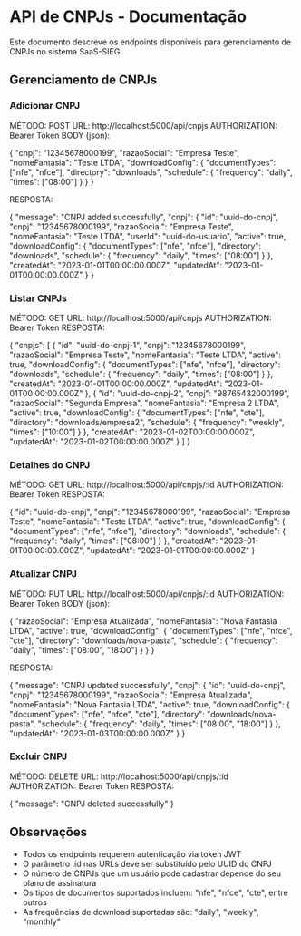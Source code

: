 # API de CNPJs - Documentação
Este documento descreve os endpoints disponíveis para gerenciamento de CNPJs no sistema SaaS-SIEG.

## Gerenciamento de CNPJs
### Adicionar CNPJ
MÉTODO: POST 
URL: http://localhost:5000/api/cnpjs 
AUTHORIZATION: Bearer Token 
BODY (json):

{
  "cnpj": "12345678000199",
  "razaoSocial": "Empresa Teste",
  "nomeFantasia": "Teste LTDA",
  "downloadConfig": {
    "documentTypes": ["nfe", "nfce"],
    "directory": "downloads",
    "schedule": {
      "frequency": "daily",
      "times": ["08:00"]
    }
  }
}


RESPOSTA:

{
  "message": "CNPJ added successfully",
  "cnpj": {
    "id": "uuid-do-cnpj",
    "cnpj": "12345678000199",
    "razaoSocial": "Empresa Teste",
    "nomeFantasia": "Teste LTDA",
    "userId": "uuid-do-usuario",
    "active": true,
    "downloadConfig": {
      "documentTypes": ["nfe", "nfce"],
      "directory": "downloads",
      "schedule": {
        "frequency": "daily",
        "times": ["08:00"]
      }
    },
    "createdAt": "2023-01-01T00:00:00.000Z",
    "updatedAt": "2023-01-01T00:00:00.000Z"
  }
}


### Listar CNPJs
MÉTODO: GET 
URL: http://localhost:5000/api/cnpjs 
AUTHORIZATION: Bearer Token 
RESPOSTA:

{
  "cnpjs": [
    {
      "id": "uuid-do-cnpj-1",
      "cnpj": "12345678000199",
      "razaoSocial": "Empresa Teste",
      "nomeFantasia": "Teste LTDA",
      "active": true,
      "downloadConfig": {
        "documentTypes": ["nfe", "nfce"],
        "directory": "downloads",
        "schedule": {
          "frequency": "daily",
          "times": ["08:00"]
        }
      },
      "createdAt": "2023-01-01T00:00:00.000Z",
      "updatedAt": "2023-01-01T00:00:00.000Z"
    },
    {
      "id": "uuid-do-cnpj-2",
      "cnpj": "98765432000199",
      "razaoSocial": "Segunda Empresa",
      "nomeFantasia": "Empresa 2 LTDA",
      "active": true,
      "downloadConfig": {
        "documentTypes": ["nfe", "cte"],
        "directory": "downloads/empresa2",
        "schedule": {
          "frequency": "weekly",
          "times": ["10:00"]
        }
      },
      "createdAt": "2023-01-02T00:00:00.000Z",
      "updatedAt": "2023-01-02T00:00:00.000Z"
    }
  ]
}

### Detalhes do CNPJ
MÉTODO: GET 
URL: http://localhost:5000/api/cnpjs/:id 
AUTHORIZATION: Bearer Token 
RESPOSTA:

{
  "id": "uuid-do-cnpj",
  "cnpj": "12345678000199",
  "razaoSocial": "Empresa Teste",
  "nomeFantasia": "Teste LTDA",
  "active": true,
  "downloadConfig": {
    "documentTypes": ["nfe", "nfce"],
    "directory": "downloads",
    "schedule": {
      "frequency": "daily",
      "times": ["08:00"]
    }
  },
  "createdAt": "2023-01-01T00:00:00.000Z",
  "updatedAt": "2023-01-01T00:00:00.000Z"
}

### Atualizar CNPJ
MÉTODO: PUT 
URL: http://localhost:5000/api/cnpjs/:id 
AUTHORIZATION: Bearer Token 
BODY (json):

{
  "razaoSocial": "Empresa Atualizada",
  "nomeFantasia": "Nova Fantasia LTDA",
  "active": true,
  "downloadConfig": {
    "documentTypes": ["nfe", "nfce", "cte"],
    "directory": "downloads/nova-pasta",
    "schedule": {
      "frequency": "daily",
      "times": ["08:00", "18:00"]
    }
  }
}

RESPOSTA:

{
  "message": "CNPJ updated successfully",
  "cnpj": {
    "id": "uuid-do-cnpj",
    "cnpj": "12345678000199",
    "razaoSocial": "Empresa Atualizada",
    "nomeFantasia": "Nova Fantasia LTDA",
    "active": true,
    "downloadConfig": {
      "documentTypes": ["nfe", "nfce", "cte"],
      "directory": "downloads/nova-pasta",
      "schedule": {
        "frequency": "daily",
        "times": ["08:00", "18:00"]
      }
    },
    "updatedAt": "2023-01-03T00:00:00.000Z"
  }
}

### Excluir CNPJ
MÉTODO: DELETE 
URL: http://localhost:5000/api/cnpjs/:id 
AUTHORIZATION: Bearer Token 
RESPOSTA:

{
  "message": "CNPJ deleted successfully"
}

## Observações
- Todos os endpoints requerem autenticação via token JWT
- O parâmetro :id nas URLs deve ser substituído pelo UUID do CNPJ
- O número de CNPJs que um usuário pode cadastrar depende do seu plano de assinatura
- Os tipos de documentos suportados incluem: "nfe", "nfce", "cte", entre outros
- As frequências de download suportadas são: "daily", "weekly", "monthly"
